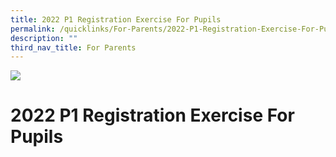 ```yaml
---
title: 2022 P1 Registration Exercise For Pupils
permalink: /quicklinks/For-Parents/2022-P1-Registration-Exercise-For-Pupils/
description: ""
third_nav_title: For Parents
---
```

![](/images/About%20Us.jpg)

2022 P1 Registration Exercise For Pupils
========================================

